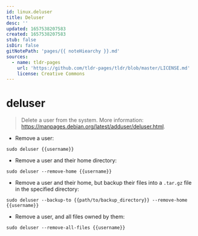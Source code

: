 ```yaml
---
id: linux.deluser
title: Deluser
desc: ''
updated: 1657538207583
created: 1657538207583
stub: false
isDir: false
gitNotePath: 'pages/{{ noteHiearchy }}.md'
sources:
  - name: tldr-pages
    url: 'https://github.com/tldr-pages/tldr/blob/master/LICENSE.md'
    license: Creative Commons
---
```

# deluser

> Delete a user from the system.
> More information: <https://manpages.debian.org/latest/adduser/deluser.html>.

- Remove a user:

`sudo deluser {{username}}`

- Remove a user and their home directory:

`sudo deluser --remove-home {{username}}`

- Remove a user and their home, but backup their files into a `.tar.gz` file in the specified directory:

`sudo deluser --backup-to {{path/to/backup_directory}} --remove-home {{username}}`

- Remove a user, and all files owned by them:

`sudo deluser --remove-all-files {{username}}`

